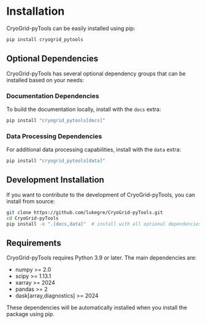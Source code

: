 # Installation

CryoGrid-pyTools can be easily installed using pip:

```bash
pip install cryogrid_pytools
```

## Optional Dependencies

CryoGrid-pyTools has several optional dependency groups that can be installed based on your needs:

### Documentation Dependencies
To build the documentation locally, install with the `docs` extra:

```bash
pip install "cryogrid_pytools[docs]"
```

### Data Processing Dependencies
For additional data processing capabilities, install with the `data` extra:

```bash
pip install "cryogrid_pytools[data]"
```

## Development Installation

If you want to contribute to the development of CryoGrid-pyTools, you can install from source:

```bash
git clone https://github.com/lukegre/CryoGrid-pyTools.git
cd CryoGrid-pyTools
pip install -e ".[docs,data]"  # install with all optional dependencies
```

## Requirements

CryoGrid-pyTools requires Python 3.9 or later. The main dependencies are:

- numpy >= 2.0
- scipy >= 1.13.1
- xarray >= 2024
- pandas >= 2
- dask[array,diagnostics] >= 2024

These dependencies will be automatically installed when you install the package using pip.
